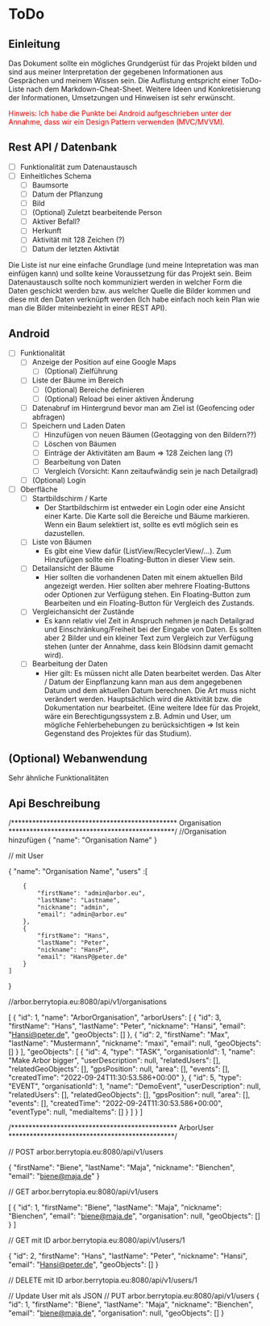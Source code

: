 # ToDo

## Einleitung

Das Dokument sollte ein mögliches Grundgerüst für das Projekt bilden und sind aus meiner Interpretation der gegebenen Informationen aus Gesprächen und meinem Wissen sein. Die Auflistung entspricht einer ToDo-Liste nach dem Markdown-Cheat-Sheet. Weitere Ideen und Konkretisierung der Informationen, Umsetzungen und Hinweisen ist sehr erwünscht.

<span style="color:red"> Hinweis: Ich habe die Punkte bei Android aufgeschrieben unter der Annahme, dass wir ein Design Pattern verwenden (MVC/MVVM). </span>

## Rest API / Datenbank

- [  ] Funktionalität zum Datenaustausch
- [  ] Einheitliches Schema
    - [  ] Baumsorte
    - [  ] Datum der Pflanzung
    - [  ] Bild
    - [  ] (Optional) Zuletzt bearbeitende Person
    - [  ] Aktiver Befall?
    - [  ] Herkunft
    - [  ] Aktivität mit 128 Zeichen (?)
    - [  ] Datum der letzten Aktivtät

Die Liste ist nur eine einfache Grundlage (und meine Intepretation was man einfügen kann) und sollte keine Voraussetzung für das Projekt sein. Beim Datenaustausch sollte noch kommuniziert werden in welcher Form die Daten geschickt werden bzw. aus welcher Quelle die Bilder kommen und diese mit den Daten verknüpft werden (Ich habe einfach noch kein Plan wie man die Bilder miteinbezieht in einer REST API).

## Android

- [  ] Funktionalität
    - [  ] Anzeige der Position auf eine Google Maps
        - [  ] (Optional) Zielführung
    - [  ] Liste der Bäume im Bereich
        - [  ] (Optional) Bereiche definieren
        - [  ] (Optional) Reload bei einer aktiven Änderung
    - [  ] Datenabruf im Hintergrund bevor man am Ziel ist (Geofencing oder abfragen)
    - [  ] Speichern und Laden Daten
        - [  ] Hinzufügen von neuen Bäumen (Geotagging von den Bildern??)
        - [  ] Löschen von Bäumen
        - [  ] Einträge der Aktivitäten am Baum => 128 Zeichen lang (?)
        - [  ] Bearbeitung von Daten
        - [  ] Vergleich (Vorsicht: Kann zeitaufwändig sein je nach Detailgrad)
    - [  ] (Optional) Login
- [  ] Oberfläche
    - [  ] Startbildschirm / Karte
        - Der Startbildschirm ist entweder ein Login oder eine Ansicht einer Karte. Die Karte soll die Bereiche und Bäume markieren. Wenn ein Baum selektiert ist, sollte es evtl möglich sein es dazustellen.
    - [  ] Liste von Bäumen
        - Es gibt eine View dafür (ListView/RecyclerView/...). Zum Hinzufügen sollte ein Floating-Button in dieser View sein.
    - [  ] Detailansicht der Bäume
        - Hier sollten die vorhandenen Daten mit einem aktuellen Bild angezeigt werden. Hier sollten aber mehrere Floating-Buttons oder Optionen zur Verfügung stehen. Ein Floating-Button zum Bearbeiten und ein Floating-Button für Vergleich des Zustands.
    - [  ] Vergleichansicht der Zustände
        - Es kann relativ viel Zeit in Anspruch nehmen je nach Detailgrad und Einschränkung/Freiheit bei der Eingabe von Daten. Es sollten aber 2 Bilder und ein kleiner Text zum Vergleich zur Verfügung stehen (unter der Annahme, dass kein Blödsinn damit gemacht wird).
    - [  ] Bearbeitung der Daten
        - Hier gilt: Es müssen nicht alle Daten bearbeitet werden. Das Alter / Datum der Einpflanzung kann man aus dem angegebenen Datum und dem aktuellen Datum berechnen. Die Art muss nicht verändert werden. Hauptsächlich wird die Aktivität bzw. die Dokumentation nur bearbeitet. (Eine weitere Idee für das Projekt, wäre ein Berechtigungssystem z.B. Admin und User, um mögliche Fehlerbehebungen zu berücksichtigen => Ist kein Gegenstand des Projektes für das Studium).

## (Optional) Webanwendung

Sehr ähnliche Funktionalitäten


## Api Beschreibung

/*********************************************** Organisation ***********************************************/
//Organisation hinzufügen
{
"name": "Organisation Name"
}



// mit User

{
"name": "Organisation Name",
"users" :[

        {
            "firstName": "admin@arbor.eu",
            "lastName": "Lastname",
            "nickname": "admin",
            "email": "admin@arbor.eu"
        },
        {
            "firstName": "Hans",
            "lastName": "Peter",
            "nickname": "HansP",
            "email": "HansP@peter.de"
        }
    ]
}




//arbor.berrytopia.eu:8080/api/v1/organisations

[
{
"id": 1,
"name": "ArborOrganisation",
"arborUsers": [
{
"id": 3,
"firstName": "Hans",
"lastName": "Peter",
"nickname": "Hansi",
"email": "Hansi@peter.de",
"geoObjects": []
},
{
"id": 2,
"firstName": "Max",
"lastName": "Mustermann",
"nickname": "maxi",
"email": null,
"geoObjects": []
}
],
"geoObjects": [
{
"id": 4,
"type": "TASK",
"organisationId": 1,
"name": "Make Arbor bigger",
"userDescription": null,
"relatedUsers": [],
"relatedGeoObjects": [],
"gpsPosition": null,
"area": [],
"events": [],
"createdTime": "2022-09-24T11:30:53.586+00:00"
},
{
"id": 5,
"type": "EVENT",
"organisationId": 1,
"name": "DemoEvent",
"userDescription": null,
"relatedUsers": [],
"relatedGeoObjects": [],
"gpsPosition": null,
"area": [],
"events": [],
"createdTime": "2022-09-24T11:30:53.586+00:00",
"eventType": null,
"mediaItems": []
}
]
}
]





/*********************************************** ArborUser ***********************************************/

// POST arbor.berrytopia.eu:8080/api/v1/users

{       "firstName": "Biene",
"lastName": "Maja",
"nickname": "Bienchen",
"email": "biene@maja.de"
}


// GET  arbor.berrytopia.eu:8080/api/v1/users

[
{
"id": 1,
"firstName": "Biene",
"lastName": "Maja",
"nickname": "Bienchen",
"email": "biene@maja.de",
"organisation": null,
"geoObjects": []
}
]

// GET mit ID arbor.berrytopia.eu:8080/api/v1/users/1

{
"id": 2,
"firstName": "Hans",
"lastName": "Peter",
"nickname": "Hansi",
"email": "Hansi@peter.de",
"geoObjects": []
}

// DELETE mit ID arbor.berrytopia.eu:8080/api/v1/users/1

// Update User mit als JSON
// PUT arbor.berrytopia.eu:8080/api/v1/users
{
"id": 1,
"firstName": "Biene",
"lastName": "Maja",
"nickname": "Bienchen",
"email": "biene@maja.de",
"organisation": null,
"geoObjects": []
}


